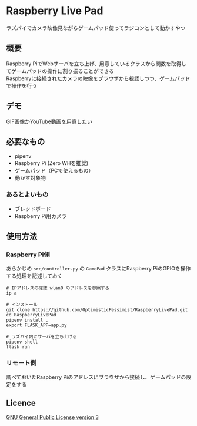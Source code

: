 # Raspberry Live Pad
ラズパイでカメラ映像見ながらゲームパッド使ってラジコンとして動かすやつ

## 概要
Raspberry PiでWebサーバを立ち上げ、用意しているクラスから関数を取得してゲームパッドの操作に割り振ることができる  
Raspberryに接続されたカメラの映像をブラウザから視認しつつ、ゲームパッドで操作を行う  

## デモ
GIF画像かYouTube動画を用意したい

## 必要なもの
- pipenv
- Raspberry Pi (Zero WHを推奨)
- ゲームパッド（PCで使えるもの）
- 動かす対象物

### あるとよいもの
- ブレッドボード
- Raspberry Pi用カメラ

## 使用方法
### Raspberry Pi側
あらかじめ `src/controller.py` の `GamePad` クラスにRaspberry PiのGPIOを操作する処理を記述しておく

```shell script
# IPアドレスの確認 wlan0 のアドレスを参照する
ip a

# インストール
git clone https://github.com/OptimisticPessimist/RaspberryLivePad.git
cd RaspberryLivePad
pipenv install .
export FLASK_APP=app.py

# ラズパイ内にサーバを立ち上げる
pipenv shell
flask run
```

### リモート側
調べておいたRaspberry Piのアドレスにブラウザから接続し、ゲームパッドの設定をする

## Licence
[GNU General Public License version 3](https://opensource.org/licenses/GPL-3.0)